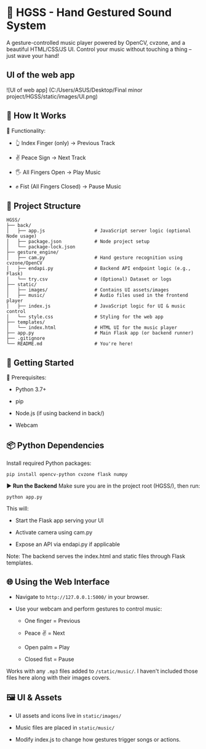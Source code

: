 # **🎵 HGSS - Hand Gestured Sound System**
A gesture-controlled music player powered by OpenCV, cvzone, and a beautiful HTML/CSS/JS UI.
Control your music without touching a thing – just wave your hand!

## UI of the web app
![UI of web app] (C:/Users/ASUS/Desktop/Final minor project/HGSS/static/images/UI.png)


## **🧠 How It Works**
🎯 Functionality:
* 👆 Index Finger (only) → Previous Track

* ✌️ Peace Sign → Next Track

* 🖐️ All Fingers Open → Play Music

* ✊ Fist (All Fingers Closed) → Pause Music

## **📂 Project Structure**
```
HGSS/
├── back/
│   ├── app.js                  # JavaScript server logic (optional Node usage)
│   ├── package.json            # Node project setup
│   └── package-lock.json
├── gesture_engine/
│   ├── cam.py                  # Hand gesture recognition using cvzone/OpenCV
│   ├── endapi.py               # Backend API endpoint logic (e.g., Flask)
│   └── try.csv                 # (Optional) Dataset or logs
├── static/
│   ├── images/                 # Contains UI assets/images
│   ├── music/                  # Audio files used in the frontend player
│   ├── index.js                # JavaScript logic for UI & music control
│   └── style.css               # Styling for the web app
├── templates/
│   └── index.html              # HTML UI for the music player
├── app.py                      # Main Flask app (or backend runner)
├── .gitignore
└── README.md                   # You're here!
```

## 🚀 Getting Started
🔧 Prerequisites:
* Python 3.7+

* pip

* Node.js (if using backend in back/)

* Webcam

## **📦 Python Dependencies**
Install required Python packages:
```
pip install opencv-python cvzone flask numpy
```
**▶️ Run the Backend**
Make sure you are in the project root (HGSS/), then run:
```
python app.py
```
This will:

- Start the Flask app serving your UI

- Activate camera using cam.py

- Expose an API via endapi.py if applicable

Note: The backend serves the index.html and static files through Flask templates.

## **🌐 Using the Web Interface**
- Navigate to `http://127.0.0.1:5000/` in your browser.

- Use your webcam and perform gestures to control music:

  - One finger = Previous

  - Peace ✌️ = Next

  - Open palm = Play

  - Closed fist = Pause

Works with any `.mp3` files added to `/static/music/`. I haven't included those files here along with their images covers.

## 🖼️ UI & Assets
- UI assets and icons live in `static/images/`

- Music files are placed in `static/music/`

- Modify index.js to change how gestures trigger songs or actions.
  
